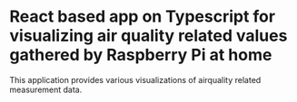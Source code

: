 # React based app on Typescript for visualizing air quality related values gathered by Raspberry Pi at home

This application provides various visualizations of airquality related measurement data.